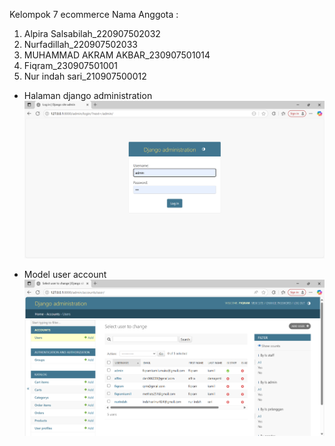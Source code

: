 Kelompok 7 ecommerce
Nama Anggota :
1. Alpira Salsabilah_220907502032
2. Nurfadillah_220907502033
3. ⁠MUHAMMAD AKRAM AKBAR_230907501014
4. Fiqram_230907501001
5. ⁠Nur indah sari_210907500012

- Halaman django administration
![alt text](https://github.com/fiqram-cell/projekkel7/blob/main/SS%20TAMPILAN%20ECOM/Screenshot%202024-11-30%20161156.png?raw=true)

- Model user account
![alt text](https://github.com/fiqram-cell/projekkel7/blob/main/SS%20TAMPILAN%20ECOM/Screenshot%202024-11-30%20134508.png?raw=true)
